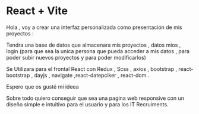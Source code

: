 # React + Vite

Hola , voy a crear una interfaz personalizada como presentación de mis proyectos :

Tendra una base de datos que almacenara mis proyectos , datos mios , login (para que sea la unica persona que pueda acceder a mis datos , para poder subir nuevos proyectos y para poder modificarlos)

Se Utilizara para el frontal React con Redux , Scss , axios , bootstrap , react-bootstrap , dayjs , navigate ,react-datepciker , react-dom .

Espero que os gusté mi ideea

Sobre todo quiero conseguir que sea una pagina web responsive con un diseño simple e intuitivo para el usuario y para los IT Recruiments.